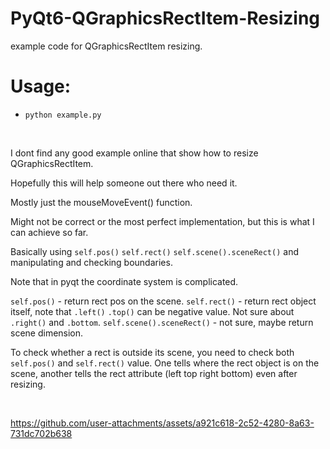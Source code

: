 # PyQt6-QGraphicsRectItem-Resizing
example code for QGraphicsRectItem resizing. 


# Usage: 
- ```python example.py```


<br>

I dont find any good example online that show how to resize QGraphicsRectItem. 

Hopefully this will help someone out there who need it. 

Mostly just the mouseMoveEvent() function. 

Might not be correct or the most perfect implementation, but this is what I can achieve so far. 

Basically using `self.pos()` `self.rect()` `self.scene().sceneRect()` and manipulating and checking boundaries. 

Note that in pyqt the coordinate system is complicated. 

`self.pos()` - return rect pos on the scene. 
`self.rect()` - return rect object itself, note that `.left()` `.top()` can be negative value. Not sure about `.right()` and `.bottom`. 
`self.scene().sceneRect()` - not sure, maybe return scene dimension. 

To check whether a rect is outside its scene, you need to check both `self.pos()` and `self.rect()` value. One tells where the rect object is on the scene, another tells the rect attribute (left top right bottom) even after resizing. 

<br> 


https://github.com/user-attachments/assets/a921c618-2c52-4280-8a63-731dc702b638


<br>

